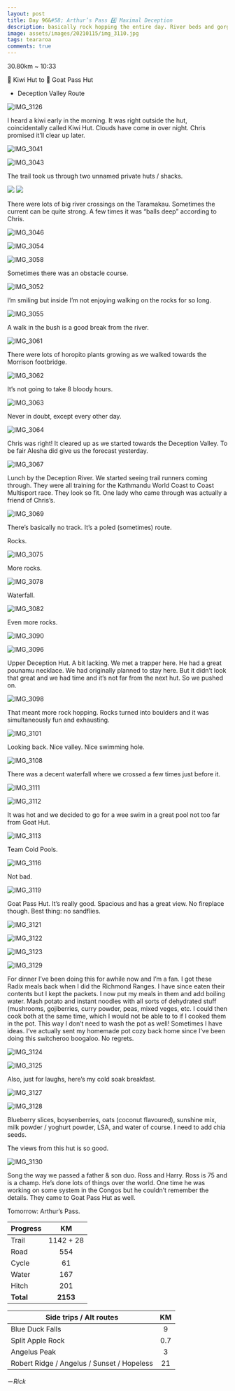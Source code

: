 ```yaml
---
layout: post
title: Day 96&#58; Arthur’s Pass 4️⃣ Maximal Deception
description: basically rock hopping the entire day. River beds and gorges. Rocks of all sizes. Big boulders. Ankles and knees in pain. Send help.
image: assets/images/20210115/img_3110.jpg
tags: teararoa
comments: true
---
```


30.80km ~ 10:33

🥝 Kiwi Hut to 🐐 Goat Pass Hut

- Deception Valley Route

![IMG_3126](/assets/images/20210115/img_3126.jpg)

I heard a kiwi early in the morning. It was right outside the hut, coincidentally called Kiwi Hut. Clouds have come in over night. Chris promised it’ll clear up later. 

![IMG_3041](/assets/images/20210115/img_3041.jpg)

![IMG_3043](/assets/images/20210115/img_3043.jpg)

The trail took us through two unnamed private huts / shacks. 

<div class="gallery" data-columns="2">
  <img src="/assets/images/20210115/img_3044.jpg">
  <img src="/assets/images/20210115/img_3045.jpg">
</div>

There were lots of big river crossings on the Taramakau. Sometimes the current can be quite strong. A few times it was “balls deep” according to Chris. 

![IMG_3046](/assets/images/20210115/img_3046.jpg)

![IMG_3054](/assets/images/20210115/img_3054.jpg)

![IMG_3058](/assets/images/20210115/img_3058.jpg)

Sometimes there was an obstacle course. 

![IMG_3052](/assets/images/20210115/img_3052.jpg)

I’m smiling but inside I’m not enjoying walking on the rocks for so long. 

![IMG_3055](/assets/images/20210115/img_3055.jpg)

A walk in the bush is a good break from the river. 

![IMG_3061](/assets/images/20210115/img_3061.jpg)

There were lots of horopito plants growing as we walked towards the Morrison footbridge. 

![IMG_3062](/assets/images/20210115/img_3062.jpg)

It’s not going to take 8 bloody hours. 

![IMG_3063](/assets/images/20210115/img_3063.jpg)

Never in doubt, except every other day. 

![IMG_3064](/assets/images/20210115/img_3064.jpg)

Chris was right! It cleared up as we started towards the Deception Valley. To be fair Alesha did give us the forecast yesterday.

![IMG_3067](/assets/images/20210115/img_3067.jpg)

Lunch by the Deception River. We started seeing trail runners coming through. They were all training for the Kathmandu World Coast to Coast Multisport race. They look so fit. One lady who came through was actually a friend of Chris’s. 

![IMG_3069](/assets/images/20210115/img_3069.jpg)

There’s basically no track. It’s a poled (sometimes) route. 

Rocks.

![IMG_3075](/assets/images/20210115/img_3075.jpg)

More rocks. 

![IMG_3078](/assets/images/20210115/img_3078.jpg)

Waterfall. 

![IMG_3082](/assets/images/20210115/img_3082.jpg)

Even more rocks. 

![IMG_3090](/assets/images/20210115/img_3090.jpg)

![IMG_3096](/assets/images/20210115/img_3096.jpg)

Upper Deception Hut. A bit lacking. We met a trapper here. He had a great pounamu necklace. We had originally planned to stay here. But it didn’t look that great and we had time and it’s not far from the next hut. So we pushed on. 

![IMG_3098](/assets/images/20210115/img_3098.jpg)

That meant more rock hopping. Rocks turned into boulders and it was simultaneously fun and exhausting. 

![IMG_3101](/assets/images/20210115/img_3101.jpg)

Looking back. Nice valley. Nice swimming hole. 

![IMG_3108](/assets/images/20210115/img_3108.jpg)

There was a decent waterfall where we crossed a few times just before it. 

![IMG_3111](/assets/images/20210115/img_3111.jpg)

![IMG_3112](/assets/images/20210115/img_3112.jpg)

It was hot and we decided to go for a wee swim in a great pool not too far from Goat Hut. 

![IMG_3113](/assets/images/20210115/img_3113.jpg)

Team Cold Pools. 

![IMG_3116](/assets/images/20210115/img_3116.jpg)

Not bad. 

![IMG_3119](/assets/images/20210115/img_3119.jpg)

Goat Pass Hut. It’s really good. Spacious and has a great view. No fireplace though. Best thing: no sandflies. 

![IMG_3121](/assets/images/20210115/img_3121.jpg)

![IMG_3122](/assets/images/20210115/img_3122.jpg)

![IMG_3123](/assets/images/20210115/img_3123.jpg)

![IMG_3129](/assets/images/20210115/img_3129.jpg)

For dinner I’ve been doing this for awhile now and I’m a fan. I got these Radix meals back when I did the Richmond Ranges. I have since eaten their contents but I kept the packets. I now put my meals in them and add boiling water. Mash potato and instant noodles with all sorts of dehydrated stuff (mushrooms, gojiberries, curry powder, peas, mixed veges, etc. I could then cook both at the same time, which I would not be able to to if I cooked them in the pot. This way I don’t need to wash the pot as well! Sometimes I have ideas. I’ve actually sent my homemade pot cozy back home since I’ve been doing this switcheroo boogaloo. No regrets. 

![IMG_3124](/assets/images/20210115/img_3124.jpg)

![IMG_3125](/assets/images/20210115/img_3125.jpg)

Also, just for laughs, here’s my cold soak breakfast. 

![IMG_3127](/assets/images/20210115/img_3127.jpg)

![IMG_3128](/assets/images/20210115/img_3128.jpg)

Blueberry slices, boysenberries, oats (coconut flavoured), sunshine mix, milk powder / yoghurt powder, LSA, and water of course. I need to add chia seeds. 

The views from this hut is so good. 

![IMG_3130](/assets/images/20210115/img_3130.jpg)

Song the way we passed a father & son duo. Ross and Harry. Ross is 75 and is a champ. He’s done lots of things over the world. One time he was working on some system in the Congos but he couldn’t remember the details. They came to Goat Pass Hut as well.  

Tomorrow: Arthur’s Pass. 


| Progress | KM |
| ---- |:----:|
| Trail | 1142 + 28 |
| Road | 554 |
| Cycle | 61 |
| Water | 167 |
| Hitch | 201 |
| **Total** | **2153** |

| Side trips / Alt routes | KM |
| ---- |:----:|
| Blue Duck Falls | 9 |
| Split Apple Rock | 0.7 |
| Angelus Peak | 3 |
| Robert Ridge / Angelus / Sunset / Hopeless | 21 |


－_Rick_